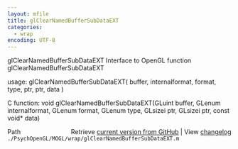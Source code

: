 ```yaml
---
layout: mfile
title: glClearNamedBufferSubDataEXT
categories:
  - wrap
encoding: UTF-8
---
```


glClearNamedBufferSubDataEXT  Interface to OpenGL function glClearNamedBufferSubDataEXT  

usage:  glClearNamedBufferSubDataEXT( buffer, internalformat, format, type, ptr, ptr, data )  

C function:  void glClearNamedBufferSubDataEXT(GLuint buffer, GLenum internalformat, GLenum format, GLenum type, GLsizei ptr, GLsizei ptr, const void\* data)  


<div class="code_header" style="text-align:right;">
  <span style="float:left;">Path&nbsp;&nbsp;</span> <span class="counter">Retrieve <a href=
  "https://raw.github.com/Psychtoolbox-3/Psychtoolbox-3/beta/./PsychOpenGL/MOGL/wrap/glClearNamedBufferSubDataEXT.m">current version from GitHub</a> | View <a href=
  "https://github.com/Psychtoolbox-3/Psychtoolbox-3/commits/beta/./PsychOpenGL/MOGL/wrap/glClearNamedBufferSubDataEXT.m">changelog</a></span>
</div>
<div class="code">
  <code>./PsychOpenGL/MOGL/wrap/glClearNamedBufferSubDataEXT.m</code>
</div>
